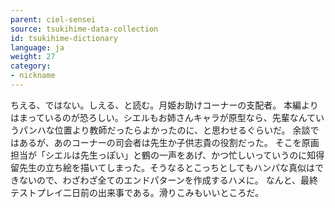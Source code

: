 ```yaml
---
parent: ciel-sensei
source: tsukihime-data-collection
id: tsukihime-dictionary
language: ja
weight: 27
category:
- nickname
---
```


ちえる、ではない。しえる、と読む。月姫お助けコーナーの支配者。
本編よりはまっているのが恐ろしい。シエルもお姉さんキャラが原型なら、先輩なんていうパンハな位置より教師だったらよかったのに、と思わせるぐらいだ。
余談ではあるが、あのコーナーの司会者は先生か子供志貴の役割だった。
そこを原画担当が「シエルは先生っぽい」と鶴の一声をあげ、かつ忙しいっていうのに知得留先生の立ち絵を描いてしまった。そうなるとこっちとしてもハンパな真似はできないので、わざわざ全てのエンドパターンを作成するハメに。
なんと、最終テストプレイ二日前の出来事である。滑りこみもいいところだ。
